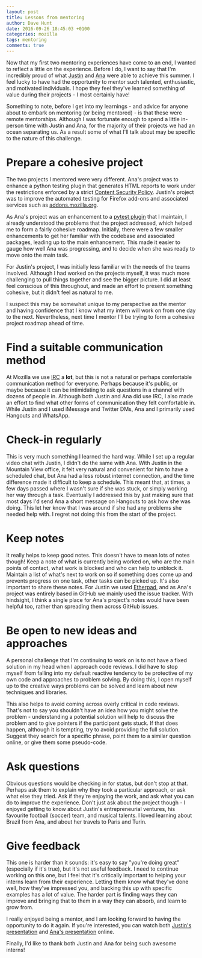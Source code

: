 ```yaml
---
layout: post
title: Lessons from mentoring
author: Dave Hunt
date: 2016-09-26 18:45:03 +0100
categories: mozilla
tags: mentoring
comments: true
---
```

Now that my first two mentoring experiences have come to an end, I wanted to
reflect a little on the experience. Before I do, I want to say that I'm
incredibly proud of what [Justin] and [Ana] were able to achieve this summer. I
feel lucky to have had the opportunity to mentor such talented, enthusiastic,
and motivated individuals. I hope they feel they've learned something of value
during their projects - I most certainly have!

Something to note, before I get into my learnings - and advice for anyone about
to embark on mentoring (or being mentored) - is that these were remote
mentorships. Although I was fortunate enough to spend a little in-person time
with Justin and Ana, for the majority of their projects we had an ocean
separating us. As a result some of what I'll talk about may be specific to the
nature of this challenge.

# Prepare a cohesive project

The two projects I mentored were very different. Ana's project was to enhance
a python testing plugin that generates HTML reports to work under the
restrictions enforced by a strict [Content Security Policy][CSP]. Justin's
project was to improve the automated testing for Firefox add-ons and associated
services such as [addons.mozilla.org][AMO].

As Ana's project was an enhancement to a [pytest plugin][pytest-html] that I
maintain, I already understood the problems that the project addressed, which
helped me to form a fairly cohesive roadmap. Initially, there were a few smaller
enhancements to get her familiar with the codebase and associated packages,
leading up to the main enhancement. This made it easier to gauge how well Ana
was progressing, and to decide when she was ready to move onto the main task.

For Justin's project, I was initially less familiar with the needs of the teams
involved. Although I had worked on the projects myself, it was much more
challenging to pull things together and see the bigger picture. I did at least
feel conscious of this throughout, and made an effort to present something
cohesive, but it didn't feel as natural to me.

I suspect this may be somewhat unique to my perspective as the mentor and having
confidence that I know what my intern will work on from one day to the next.
Nevertheless, next time I mentor I'll be trying to form a cohesive project
roadmap ahead of time.

# Find a suitable communication method

At Mozilla we use [IRC] a **lot**, but this is not a natural or perhaps
comfortable communication method for everyone. Perhaps because it's public, or
maybe because it can be intimidating to ask questions in a channel with dozens
of people in. Although both Justin and Ana did use IRC, I also made an effort to
find what other forms of communication they felt comfortable in. While Justin
and I used iMessage and Twitter DMs, Ana and I primarily used Hangouts and
WhatsApp.

# Check-in regularly

This is very much something I learned the hard way. While I set up a regular
video chat with Justin, I didn't do the same with Ana. With Justin in the
Mountain View office, it felt very natural and convenient for him to have a
scheduled chat, but Ana had a less robust internet connection, and the time
difference made it difficult to keep a schedule. This meant that, at times, a
few days passed where I wasn't sure if she was stuck, or simply working her way
through a task. Eventually I addressed this by just making sure that most days
I'd send Ana a short message on Hangouts to ask how she was doing. This let her
know that I was around if she had any problems she needed help with. I regret
not doing this from the start of the project.

# Keep notes

It really helps to keep good notes. This doesn't have to mean lots of notes
though! Keep a note of what is currently being worked on, who are the main
points of contact, what work is blocked and who can help to unblock it. Maintain
a list of what's next to work on so if something does come up and prevents
progress on one task, other tasks can be picked up. It's also important to
share these notes. For Justin we used [Etherpad], and as Ana's project was
entirely based in GitHub we mainly used the issue tracker. With hindsight, I
think a single place for Ana's project's notes would have been helpful too,
rather than spreading them across GitHub issues.

# Be open to new ideas and approaches

A personal challenge that I'm continuing to work on is to not have a fixed
solution in my head when I approach code reviews. I did have to stop myself from
falling into my default reactive tendency to be protective of my own code and
approaches to problem solving. By doing this, I open myself up to the creative
ways problems can be solved and learn about new techniques and libraries.

This also helps to avoid coming across overly critical in code reviews. That's
not to say you shouldn't have an idea how you might solve the problem -
understanding a potential solution will help to discuss the problem and to
give pointers if the participant gets stuck. If that does happen, although it is
tempting, try to avoid providing the full solution. Suggest they search for a
specific phrase, point them to a similar question online, or give them some
pseudo-code.

# Ask questions

Obvious questions would be checking in for status, but don't stop at that.
Perhaps ask them to explain why they took a particular approach, or ask what
else they tried. Ask if they're enjoying the work, and ask what you can do to
improve the experience. Don't just ask about the project though - I enjoyed
getting to know about Justin's entrepreneurial ventures, his favourite football
(soccer) team, and musical talents. I loved learning about Brazil from Ana, and
about her travels to Paris and Turin.

# Give feedback

This one is harder than it sounds: it's easy to say "you're doing great"
(especially if it's true), but it's not useful feedback. I need to continue
working on this one, but I feel that it's critically important to helping your
interns learn from their experience. Letting them know what they've done well,
how they've impressed you, and backing this up with specific examples has a lot
of value. The harder part is finding ways they can improve and bringing that
to them in a way they can absorb, and learn to grow from.

I really enjoyed being a mentor, and I am looking forward to having the
opportunity to do it again. If you're interested, you can watch both
[Justin's presentation] and [Ana's presentation] online.

Finally, I'd like to thank both Justin and Ana for being such awesome interns!

[Justin]: http://justinpotts.co/
[Ana]: http://anaplusplus.com/
[pytest-html]: https://github.com/pytest-dev/pytest-html
[CSP]: https://developer.mozilla.org/en-US/docs/Web/Security/CSP
[AMO]: https://addons.mozilla.org
[IRC]: https://wiki.mozilla.org/IRC
[Etherpad]: https://public.etherpad-mozilla.org/
[Justin's presentation]: https://air.mozilla.org/intern-presentations-2016-2/#@59m50s
[Ana's presentation]: https://air.mozilla.org/improving-pytest-html-my-outreachy-project/
